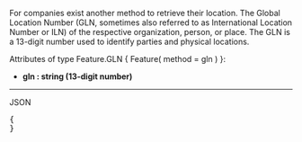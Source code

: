 For companies exist another method to retrieve their location. The Global Location Number (GLN, sometimes also referred to as International Location Number or ILN) of the respective organization, person, or place. The GLN is a 13-digit number used to identify parties and physical locations.

Attributes of type Feature.GLN { Feature( method = gln ) }:
* **gln : string (13-digit number)**

***

JSON
<pre>
{
}
</pre>